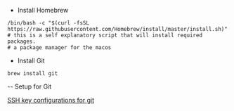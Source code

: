 - Install Homebrew
```
/bin/bash -c "$(curl -fsSL https://raw.githubusercontent.com/Homebrew/install/master/install.sh)"
# this is a self explanatory script that will install required packages.
# a package manager for the macos
```
- Install Git 
```
brew install git
```
-- Setup for Git

[SSH key configurations for git](https://github.com/junipdewan/Setup/blob/master/git.md)
